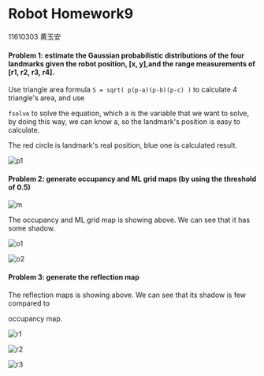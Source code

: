 # Robot Homework9
11610303 黄玉安

#### Problem 1: estimate the Gaussian probabilistic distributions of the four landmarks given the robot position, [x, y],and the range measurements of [r1, r2, r3, r4].

Use triangle area formula `S = sqrt( p(p-a)(p-b)(p-c) )` to calculate 4 triangle's area, and use 

`fsolve` to solve the equation, which a is the variable that we want to solve, by doing this way, we can know a, so the landmark's position is easy to calculate.  

The red circle is landmark's real position, blue one is calculated result.

![p1]( /src/p1.png)





#### Problem 2: generate occupancy and ML grid maps (by using the threshold of 0.5)

![m](/home/hya/Documents/Robot/hw9/src/m.png)



The occupancy and ML grid map is showing above. We can see that it has some shadow.

![o1](/home/hya/Documents/Robot/hw9/src/o1.png)





![o2](/home/hya/Documents/Robot/hw9/src/o2.png)



#### Problem 3: generate the reflection map



The reflection maps is showing above. We can see that its shadow is few compared to 

occupancy map.

![r1](/home/hya/Documents/Robot/hw9/src/r1.png)





![r2](/home/hya/Documents/Robot/hw9/src/r2.png)

![r3](/home/hya/Documents/Robot/hw9/src/r3.png)